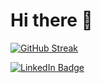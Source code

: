 <h1>
 Hi there 👋
</h1>

[![GitHub Streak](https://streak-stats.demolab.com?user=laurenlococo&theme=catppuccin-latte&hide_border=true&mode=weekly&background=45%2CEBEBEB00%2CFFFFFF00)](https://git.io/streak-stats)

<div id="badges">
  <a href="https://www.linkedin.com/in/lauren-lo-coco-04512b181/">
    <img src="https://img.shields.io/badge/LinkedIn-blue?style=for-the-badge&logo=linkedin&logoColor=white" alt="LinkedIn Badge"/>
  </a>
</div>

<!--
**laurenlococo/laurenlococo** is a ✨ _special_ ✨ repository because its `README.md` (this file) appears on your GitHub profile.

Here are some ideas to get you started:

- 🔭 I’m currently working on ...
- 🌱 I’m currently learning ...
- 👯 I’m looking to collaborate on ...
- 🤔 I’m looking for help with ...
- 💬 Ask me about ...
- 📫 How to reach me: ...
- 😄 Pronouns: ...
- ⚡ Fun fact: ...
-->
